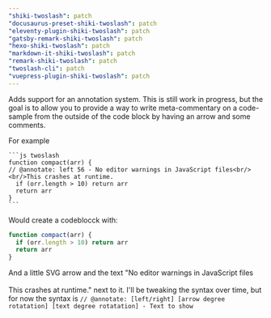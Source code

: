```yaml
---
"shiki-twoslash": patch
"docusaurus-preset-shiki-twoslash": patch
"eleventy-plugin-shiki-twoslash": patch
"gatsby-remark-shiki-twoslash": patch
"hexo-shiki-twoslash": patch
"markdown-it-shiki-twoslash": patch
"remark-shiki-twoslash": patch
"twoslash-cli": patch
"vuepress-plugin-shiki-twoslash": patch
---
```


Adds support for an annotation system. This is still work in progress, but the goal is to allow you to provide a way to write meta-commentary on a code-sample from the outside of the code block by having an arrow and some comments.

For example

````
```js twoslash
function compact(arr) {
// @annotate: left 56 - No editor warnings in JavaScript files<br/><br/>This crashes at runtime.
  if (orr.length > 10) return arr
  return arr
}
```
````

Would create a codeblocck with:

```js
function compact(arr) {
  if (orr.length > 10) return arr
  return arr
}
```

And a little SVG arrow and the text "No editor warnings in JavaScript files<br/><br/>This crashes at runtime." next to it. 
I'll be tweaking the syntax over time, but for now the syntax is `// @annotate: [left/right] [arrow degree rotatation] [text degree rotatation] - Text to show`

